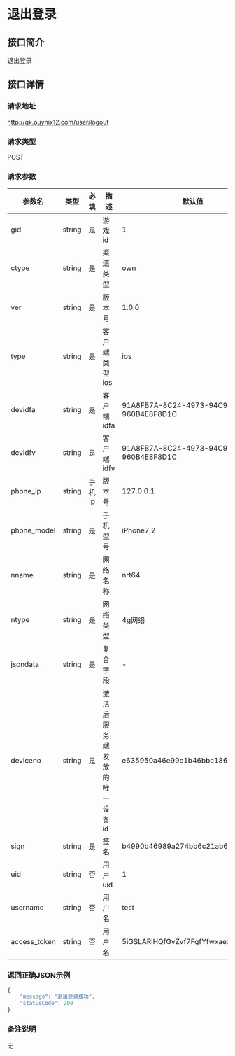 # 退出登录

## 接口简介
退出登录

## 接口详情

### 请求地址
http://qk.ouynix12.com/user/logout

### 请求类型
POST

### 请求参数
| 参数名 | 类型 | 必填 | 描述 | 默认值 |
| --- | :---: | :---: | --- | --- |
| gid | string | 是 | 游戏id | 1 |
| ctype | string | 是 | 渠道类型 | own |
| ver | string | 是 | 版本号 | 1.0.0 |
| type | string | 是 | 客户端类型 ios | ios |
| devidfa | string | 是 | 客户端idfa | 91A8FB7A-8C24-4973-94C9-960B4E8F8D1C |
| devidfv | string | 是 | 客户端idfv | 91A8FB7A-8C24-4973-94C9-960B4E8F8D1C |
| phone_ip | string | 手机ip | 版本号 | 127.0.0.1 |
| phone_model | string | 是 | 手机型号 | iPhone7,2 |
| nname | string | 是 | 网络名称 | nrt64 |
| ntype | string | 是 | 网络类型 | 4g网络 |
| jsondata | string | 是 | 复合字段 | - |
| deviceno | string | 是 | 激活后服务端发放的唯一设备id | e635950a46e99e1b46bbc1866918c520 |
| sign | string | 是 | 签名 | b4990b46989a274bb6c21ab688d01bb3 |
| uid | string | 否 | 用户uid | 1 |
| username | string | 否 | 用户名 | test |
| access_token | string | 否 | 用户名 | 5iGSLARiHQfGvZvf7FgfYfwxaezivRYG |

### 返回正确JSON示例
```javascript
{
    "message": "退出登录成功",
    "statusCode": 200
}
```

### 备注说明
无
